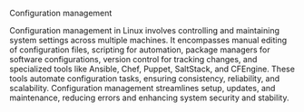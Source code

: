 Configuration management

Configuration management in Linux involves controlling and maintaining system settings across multiple machines. It encompasses manual editing of configuration files, scripting for automation, package managers for software configurations, version control for tracking changes, and specialized tools like Ansible, Chef, Puppet, SaltStack, and CFEngine. These tools automate configuration tasks, ensuring consistency, reliability, and scalability. Configuration management streamlines setup, updates, and maintenance, reducing errors and enhancing system security and stability.
